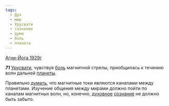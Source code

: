 ```yaml
---
tags:
  - Дух
  - мир
  - Урусвати
  - сознание
  - дума
  - боль
  - планета
---
```


[Агни-Йога 1929г](/agni/1929)

___71___
[Урусвати](/tag/#Урусвати), чувствуя [боль](/tag/#боль) магнитной стрелы, приобщилась к течению волн дальней [планеты](/tag/#планета).   

Правильно [думать](/tag/#дума), что магнитные токи являются каналами между планетами. Изучение общения между мирами должно пойти по каналам магнитных волн, но, конечно, [духовное](/tag/#Дух) [сознание](/tag/#сознание) не должно быть забыто.